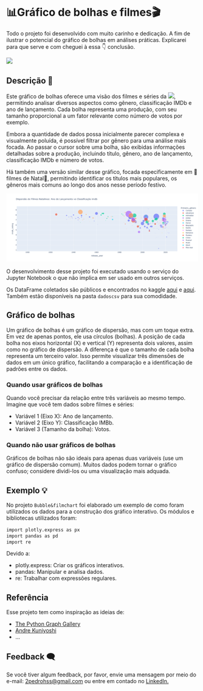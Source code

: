 # 📊Gráfico de bolhas e filmes🎬

Todo o projeto foi desenvolvido com muito carinho e dedicação. A fim de ilustrar o potencial do gráfico de bolhas em análises práticas. Explicarei para que serve e com cheguei à essa 👇 conclusão.

<img src="https://raw.githubusercontent.com/PedroHSS01/PyDataViz/refs/heads/main/Bubble%26filmchart/graficos/Filmes%26S%C3%A9riesNetflixplot.png">

## Descrição 📝

Este gráfico de bolhas oferece uma visão dos filmes e séries da <img src="https://emojis.slackmojis.com/emojis/images/1643514492/4757/netflix.png?1643514492" width="20">, permitindo analisar diversos aspectos como gênero, classificação IMDb e ano de lançamento. Cada bolha representa uma produção, com seu tamanho proporcional a um fator relevante como número de votos por exemplo.

Embora a quantidade de dados possa inicialmente parecer complexa e visualmente poluída, é possível filtrar por gênero para uma análise mais focada. Ao passar o cursor sobre uma bolha, são exibidas informações detalhadas sobre a produção, incluindo título, gênero, ano de lançamento, classificação IMDb e número de votos.

Há também uma versão similar desse gráfico, focada especificamente em 🎄filmes de Natal🎅, permitindo identificar os títulos mais populares, os gêneros mais comuns ao longo dos anos nesse período festivo.

<img src="https://raw.githubusercontent.com/PedroHSS01/PyDataViz/refs/heads/main/Bubble%26filmchart/graficos/FilmesNatalinosplot.png">

O desenvolvimento desse projeto foi executado usando o serviço do Jupyter Notebook o que não implica em ser usado em outros serviços. 

Os DataFrame coletados são públicos e encontrados no kaggle [aqui](https://www.kaggle.com/code/josluizfjunior/an-lise-de-filmes-netflix/input) e [aqui](https://www.kaggle.com/datasets/jonbown/christmas-movies/data). Também estão disponíveis na pasta `dadoscsv` para sua comodidade.

## Gráfico de bolhas

Um gráfico de bolhas é um gráfico de dispersão, mas com um toque extra. Em vez de apenas pontos, ele usa círculos (bolhas). A posição de cada bolha nos eixos horizontal (X) e vertical (Y) representa dois valores, assim como no gráfico de dispersão. A diferença é que o tamanho de cada bolha representa um terceiro valor. Isso permite visualizar três dimensões de dados em um único gráfico, facilitando a comparação e a identificação de padrões entre os dados.

### Quando usar gráficos de bolhas

Quando você precisar da relação entre três variáveis ao mesmo tempo. Imagine que você tem dados sobre filmes e séries:

- Variável 1 (Eixo X): Ano de lançamento.
- Variável 2 (Eixo Y): Classificação IMBb.
- Variável 3 (Tamanho da bolha): Votos.

### Quando não usar gráficos de bolhas

Gráficos de bolhas não são ideais para apenas duas variáveis (use um gráfico de dispersão comum). Muitos dados podem tornar o gráfico confuso; considere dividi-los ou uma visualização mais adquada. 

## Exemplo 💡

No projeto `Bubble&filmchart` foi elaborado um exemplo de como foram utilizados os dados para a construção dos gráfico interativo. Os módulos e bibliotecas utilizados foram:

``` 
import plotly.express as px
import pandas as pd
import re
```
Devido a:
 - plotly.express: Criar os gráficos interativos.
 - pandas: Manipular e analisa dados.
 - re: Trabalhar com expressões regulares.
 
## Referência

Esse projeto tem como inspiração as ideias de:

 - [The Python Graph Gallery](https://python-graph-gallery.com/)
 - [Andre Kuniyoshi](https://www.linkedin.com/in/andrekuniyoshi/)
 - ...

## Feedback 🗨️

Se você tiver algum feedback, por favor, envie uma mensagem por meio do e-mail: 2pedrohss@gmail.com ou entre em contado no [LinkedIn.](https://www.linkedin.com/in/pedro-h-s-sousa/)

